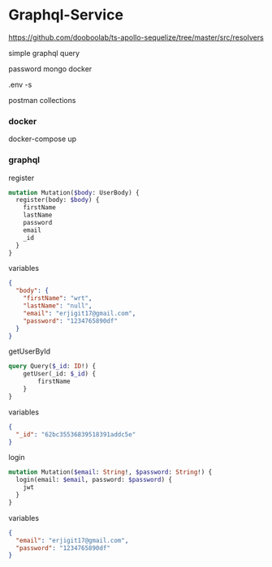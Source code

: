 # Graphql-Service
https://github.com/dooboolab/ts-apollo-sequelize/tree/master/src/resolvers 

simple graphql query 

password mongo docker

.env -s

postman collections

### docker 
docker-compose up

### graphql
register
```graphql
mutation Mutation($body: UserBody) {
  register(body: $body) {
    firstName
    lastName
    password
    email
    _id
  }
}
```
variables
```json
{
  "body": {
    "firstName": "wrt",
    "lastName": "null",
    "email": "erjigit17@gmail.com",
    "password": "1234765890df"
  }
}
```
getUserById
```graphql
query Query($_id: ID!) {
    getUser(_id: $_id) {
        firstName
    }
}
```
variables
```json
{
  "_id": "62bc35536839518391addc5e"
}
```
login
```graphql
mutation Mutation($email: String!, $password: String!) {
  login(email: $email, password: $password) {
    jwt
  }
}
```
variables
```json
{
  "email": "erjigit17@gmail.com",
  "password": "1234765890df"
}
```
